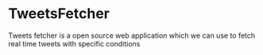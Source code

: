 # TweetsFetcher
Tweets fetcher is a open source web application which we can use to fetch real time tweets with specific conditions
